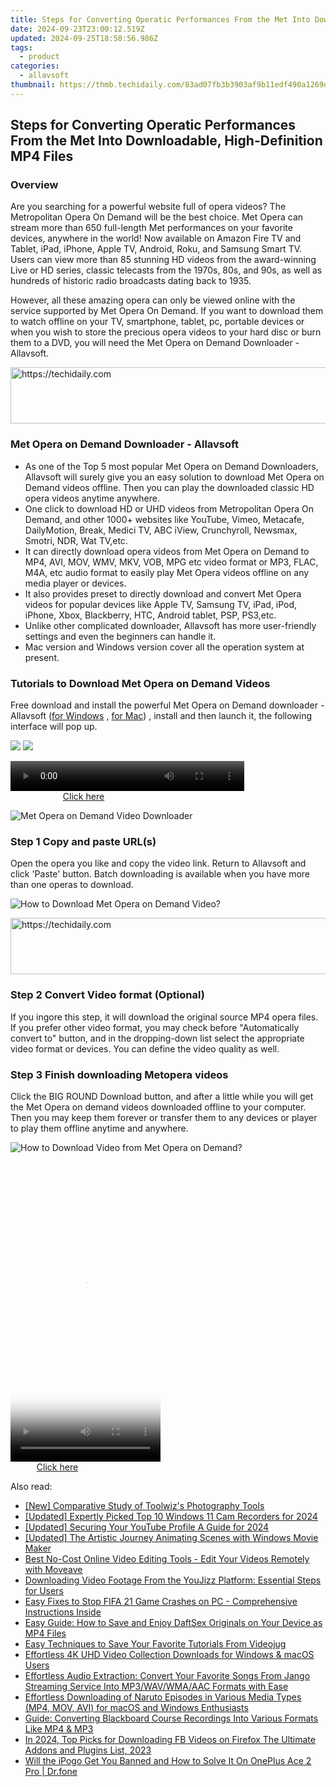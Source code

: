 ```yaml
---
title: Steps for Converting Operatic Performances From the Met Into Downloadable, High-Definition MP4 Files
date: 2024-09-23T23:00:12.519Z
updated: 2024-09-25T18:58:56.986Z
tags:
  - product
categories:
  - allavsoft
thumbnail: https://thmb.techidaily.com/83ad07fb3b3903af9b11edf490a1269ded4203aa30a9b73ce69cba9af6290248.jpg
---
```


## Steps for Converting Operatic Performances From the Met Into Downloadable, High-Definition MP4 Files

### Overview

Are you searching for a powerful website full of opera videos? The Metropolitan Opera On Demand will be the best choice. Met Opera can stream more than 650 full-length Met performances on your favorite devices, anywhere in the world! Now available on Amazon Fire TV and Tablet, iPad, iPhone, Apple TV, Android, Roku, and Samsung Smart TV. Users can view more than 85 stunning HD videos from the award-winning Live or HD series, classic telecasts from the 1970s, 80s, and 90s, as well as hundreds of historic radio broadcasts dating back to 1935.

However, all these amazing opera can only be viewed online with the service supported by Met Opera On Demand. If you want to download them to watch offline on your TV, smartphone, tablet, pc, portable devices or when you wish to store the precious opera videos to your hard disc or burn them to a DVD, you will need the Met Opera on Demand Downloader - Allavsoft.

<!-- affiliate ads begin -->
<a href="https://appsumo.8odi.net/c/5597632/2144276/7443" target="_top" id="2144276">
  <img src="//a.impactradius-go.com/display-ad/7443-2144276" border="0" alt="https://techidaily.com" width="728" height="90"/>
</a>
<img height="0" width="0" src="https://appsumo.8odi.net/i/5597632/2144276/7443" style="position:absolute;visibility:hidden;" border="0" />
<!-- affiliate ads end -->

### Met Opera on Demand Downloader - Allavsoft

* As one of the Top 5 most popular Met Opera on Demand Downloaders, Allavsoft will surely give you an easy solution to download Met Opera on Demand videos offline. Then you can play the downloaded classic HD opera videos anytime anywhere.
* One click to download HD or UHD videos from Metropolitan Opera On Demand, and other 1000+ websites like YouTube, Vimeo, Metacafe, DailyMotion, Break, Medici TV, ABC iView, Crunchyroll, Newsmax, Smotri, NDR, Wat TV,etc.
* It can directly download opera videos from Met Opera on Demand to MP4, AVI, MOV, WMV, MKV, VOB, MPG etc video format or MP3, FLAC, M4A, etc audio format to easily play Met Opera videos offline on any media player or devices.
* It also provides preset to directly download and convert Met Opera videos for popular devices like Apple TV, Samsung TV, iPad, iPod, iPhone, Xbox, Blackberry, HTC, Android tablet, PSP, PS3,etc.
* Unlike other complicated downloader, Allavsoft has more user-friendly settings and even the beginners can handle it.
* Mac version and Windows version cover all the operation system at present.

### Tutorials to Download Met Opera on Demand Videos

Free download and install the powerful Met Opera on Demand downloader - Allavsoft ([for Windows](https://tools.techidaily.com/allavsoft/products/) , [for Mac](https://tools.techidaily.com/allavsoft/products/)) , install and then launch it, the following interface will pop up.

[![](https://www.allavsoft.com/how-to/../images/how-to/free-download-win.jpg)](https://tools.techidaily.com/allavsoft/products/) [![](https://www.allavsoft.com/how-to/../images/how-to/free-download-mac.jpg)](https://tools.techidaily.com/allavsoft/products/)

<!-- affiliate ads begin -->
<span id="1936838">
					<video width="374" height="48" style="cursor:pointer"
           poster="//a.impactradius-go.com/display-clicktoplayimage/1936838.png"
           onclick="if(!this.playClicked){this.play();this.setAttribute('controls',true);this.playClicked=true;}">
	   <source src="//a.impactradius-go.com/display-ad/18409-1936838">
	   <img src="//a.impactradius-go.com/display-clicktoplayimage/1936838.png" style="border: none; height: 100%; width: 100%; object-fit: contain">
	</video>
	<div style="width:234px;text-align:center"><a href="javascript:window.open(decodeURIComponent('https%3A%2F%2Fcoinrule.sjv.io%2Fc%2F5597632%2F1936838%2F18409'), '_blank');void(0);">Click here</a></div>
</span>
<img height="0" width="0" src="https://imp.pxf.io/i/5597632/1936838/18409" style="position:absolute;visibility:hidden;" border="0" />
<!-- affiliate ads end -->

![Met Opera on Demand Video Downloader](https://www.allavsoft.com/how-to/../images/allavsoft/screen-shot-600.jpg)

### Step 1 Copy and paste URL(s)

Open the opera you like and copy the video link. Return to Allavsoft and click 'Paste' button. Batch downloading is available when you have more than one operas to download.

![How to Download Met Opera on Demand Video?](https://www.allavsoft.com/how-to/../images/how-to/download-rtmp-video/download-rtmp-video.jpg)

<!-- affiliate ads begin -->
<a href="https://appsumo.8odi.net/c/5597632/2105874/7443" target="_top" id="2105874">
  <img src="//a.impactradius-go.com/display-ad/7443-2105874" border="0" alt="https://techidaily.com" width="728" height="90"/>
</a>
<img height="0" width="0" src="https://appsumo.8odi.net/i/5597632/2105874/7443" style="position:absolute;visibility:hidden;" border="0" />
<!-- affiliate ads end -->

### Step 2 Convert Video format (Optional)

If you ingore this step, it will download the original source MP4 opera files. If you prefer other video format, you may check before "Automatically convert to" button, and in the dropping-down list select the appropriate video format or devices. You can define the video quality as well.

### Step 3 Finish downloading Metopera videos

Click the BIG ROUND Download button, and after a little while you will get the Met Opera on demand videos downloaded offline to your computer. Then you may keep them forever or transfer them to any devices or player to play them offline anytime and anywhere. 

![How to Download Video from Met Opera on Demand?](https://www.allavsoft.com/how-to/../images/how-to/download-videos-from-metopera-on-demand/download-met-opera-on-demand.jpg)

<!-- affiliate ads begin -->
<span id="1770776">
					<video width="240" height="480" style="cursor:pointer"
           poster="//a.impactradius-go.com/display-clicktoplayimage/1770776.png"
           onclick="if(!this.playClicked){this.play();this.setAttribute('controls',true);this.playClicked=true;}">
	   <source src="//a.impactradius-go.com/display-ad/20702-1770776">
	   <img src="//a.impactradius-go.com/display-clicktoplayimage/1770776.png" style="border: none; height: 100%; width: 100%; object-fit: contain">
	</video>
	<div style="width:150px;text-align:center"><a href="javascript:window.open(decodeURIComponent('https%3A%2F%2Ftokenmetrics.sjv.io%2Fc%2F5597632%2F1770776%2F20702'), '_blank');void(0);">Click here</a></div>
</span>
<img height="0" width="0" src="https://imp.pxf.io/i/5597632/1770776/20702" style="position:absolute;visibility:hidden;" border="0" />
<!-- affiliate ads end -->

<ins class="adsbygoogle"
     style="display:block"
     data-ad-format="autorelaxed"
     data-ad-client="ca-pub-7571918770474297"
     data-ad-slot="1223367746"></ins>

<ins class="adsbygoogle"
     style="display:block"
     data-ad-client="ca-pub-7571918770474297"
     data-ad-slot="8358498916"
     data-ad-format="auto"
     data-full-width-responsive="true"></ins>

<span class="atpl-alsoreadstyle">Also read:</span>
<div><ul>
<li><a href="https://extra-resources.techidaily.com/new-comparative-study-of-toolwizs-photography-tools/"><u>[New] Comparative Study of Toolwiz's Photography Tools</u></a></li>
<li><a href="https://screen-sharing-recording.techidaily.com/updated-expertly-picked-top-10-windows-11-cam-recorders-for-2024/"><u>[Updated] Expertly Picked Top 10 Windows 11 Cam Recorders for 2024</u></a></li>
<li><a href="https://youtube-data.techidaily.com/ed-securing-your-youtube-profile-a-guide-for-2024/"><u>[Updated] Securing Your YouTube Profile A Guide for 2024</u></a></li>
<li><a href="https://fox-http.techidaily.com/updated-the-artistic-journey-animating-scenes-with-windows-movie-maker/"><u>[Updated] The Artistic Journey Animating Scenes with Windows Movie Maker</u></a></li>
<li><a href="https://discover-cloud.techidaily.com/best-no-cost-online-video-editing-tools-edit-your-videos-remotely-with-moveave/"><u>Best No-Cost Online Video Editing Tools - Edit Your Videos Remotely with Moveave</u></a></li>
<li><a href="https://win-news.techidaily.com/downloading-video-footage-from-the-youjizz-platform-essential-steps-for-users/"><u>Downloading Video Footage From the YouJizz Platform: Essential Steps for Users</u></a></li>
<li><a href="https://win-able.techidaily.com/easy-fixes-to-stop-fifa-21-game-crashes-on-pc-comprehensive-instructions-inside/"><u>Easy Fixes to Stop FIFA 21 Game Crashes on PC - Comprehensive Instructions Inside</u></a></li>
<li><a href="https://win-news.techidaily.com/easy-guide-how-to-save-and-enjoy-daftsex-originals-on-your-device-as-mp4-files/"><u>Easy Guide: How to Save and Enjoy DaftSex Originals on Your Device as MP4 Files</u></a></li>
<li><a href="https://win-news.techidaily.com/easy-techniques-to-save-your-favorite-tutorials-from-videojug/"><u>Easy Techniques to Save Your Favorite Tutorials From Videojug</u></a></li>
<li><a href="https://win-news.techidaily.com/effortless-4k-uhd-video-collection-downloads-for-windows-and-macos-users/"><u>Effortless 4K UHD Video Collection Downloads for Windows & macOS Users</u></a></li>
<li><a href="https://win-news.techidaily.com/effortless-audio-extraction-convert-your-favorite-songs-from-jango-streaming-service-into-mp3wavwmaaac-formats-with-ease/"><u>Effortless Audio Extraction: Convert Your Favorite Songs From Jango Streaming Service Into MP3/WAV/WMA/AAC Formats with Ease</u></a></li>
<li><a href="https://win-news.techidaily.com/effortless-downloading-of-naruto-episodes-in-various-media-types-mp4-mov-avi-for-macos-and-windows-enthusiasts/"><u>Effortless Downloading of Naruto Episodes in Various Media Types (MP4, MOV, AVI) for macOS and Windows Enthusiasts</u></a></li>
<li><a href="https://win-news.techidaily.com/guide-converting-blackboard-course-recordings-into-various-formats-like-mp4-and-mp3/"><u>Guide: Converting Blackboard Course Recordings Into Various Formats Like MP4 & MP3</u></a></li>
<li><a href="https://facebook-clips.techidaily.com/in-2024-top-picks-for-downloading-fb-videos-on-firefox-the-ultimate-addons-and-plugins-list-2023/"><u>In 2024, Top Picks for Downloading FB Videos on Firefox The Ultimate Addons and Plugins List, 2023</u></a></li>
<li><a href="https://fake-location.techidaily.com/will-the-ipogo-get-you-banned-and-how-to-solve-it-on-oneplus-ace-2-pro-drfone-by-drfone-virtual-android/"><u>Will the iPogo Get You Banned and How to Solve It On OnePlus Ace 2 Pro | Dr.fone</u></a></li>
</ul></div>

